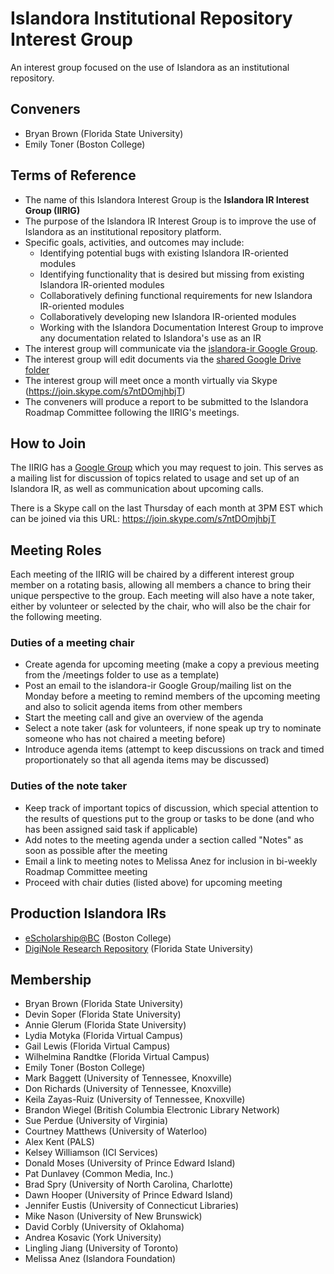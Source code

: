 # Islandora Institutional Repository Interest Group
An interest group focused on the use of Islandora as an institutional repository.

## Conveners
* Bryan Brown (Florida State University)
* Emily Toner (Boston College)

## Terms of Reference
* The name of this Islandora Interest Group is the **Islandora IR Interest Group (IIRIG)**
* The purpose of the Islandora IR Interest Group is to improve the use of Islandora as an institutional repository platform.
* Specific goals, activities, and outcomes may include:
  * Identifying potential bugs with existing Islandora IR-oriented modules
  * Identifying functionality that is desired but missing from existing Islandora IR-oriented modules
  * Collaboratively defining functional requirements for new Islandora IR-oriented modules
  * Collaboratively developing new Islandora IR-oriented modules
  * Working with the Islandora Documentation Interest Group to improve any documentation related to Islandora's use as an IR
* The interest group will communicate via the [islandora-ir Google Group](https://groups.google.com/forum/#!forum/islandora-ir).
* The interest group will edit documents via the [shared Google Drive folder](https://drive.google.com/folderview?id=0BwbriDSNjBiJfldTZWFhelJYcjFRdzZCMzlxX2Y3N0FmTHJkYnRjNzlHd3ZXSlRZRi1iVGM&usp=sharing)
* The interest group will meet once a month virtually via Skype (https://join.skype.com/s7ntDOmjhbjT)
* The conveners will produce a report to be submitted to the Islandora Roadmap Committee following the IIRIG's meetings.

## How to Join
The IIRIG has a [Google Group](https://groups.google.com/forum/#!forum/islandora-ir) which you may request to join. This serves as a mailing list for discussion of topics related to usage and set up of an Islandora IR, as well as communication about upcoming calls.

There is a Skype call on the last Thursday of each month at 3PM EST which can be joined via this URL: https://join.skype.com/s7ntDOmjhbjT

## Meeting Roles
Each meeting of the IIRIG will be chaired by a different interest group member on a rotating basis, allowing all members a chance to bring their unique perspective to the group. Each meeting will also have a note taker, either by volunteer or selected by the chair, who will also be the chair for the following meeting.

### Duties of a meeting chair
* Create agenda for upcoming meeting (make a copy a previous meeting from the /meetings folder to use as a template)
* Post an email to the islandora-ir Google Group/mailing list on the Monday before a meeting to remind members of the upcoming meeting and also to solicit agenda items from other members
* Start the meeting call and give an overview of the agenda
* Select a note taker (ask for volunteers, if none speak up try to nominate someone who has not chaired a meeting before)
* Introduce agenda items (attempt to keep discussions on track and timed proportionately so that all agenda items may be discussed)

### Duties of the note taker
* Keep track of important topics of discussion, which special attention to the results of questions put to the group or tasks to be done (and who has been assigned said task if applicable)
* Add notes to the meeting agenda under a section called "Notes" as soon as possible after the meeting
* Email a link to meeting notes to Melissa Anez for inclusion in bi-weekly Roadmap Committee meeting
* Proceed with chair duties (listed above) for upcoming meeting

## Production Islandora IRs
* [eScholarship@BC](http://dlib.bc.edu/) (Boston College)
* [DigiNole Research Repository](http://diginole.lib.fsu.edu/repository) (Florida State University)

## Membership
* Bryan Brown (Florida State University)
* Devin Soper (Florida State University)
* Annie Glerum (Florida State University)
* Lydia Motyka (Florida Virtual Campus)
* Gail Lewis (Florida Virtual Campus)
* Wilhelmina Randtke (Florida Virtual Campus)
* Emily Toner (Boston College)
* Mark Baggett (University of Tennessee, Knoxville)
* Don Richards (University of Tennessee, Knoxville)
* Keila Zayas-Ruiz (University of Tennessee, Knoxville)
* Brandon Wiegel (British Columbia Electronic Library Network)
* Sue Perdue (University of Virginia)
* Courtney Matthews (University of Waterloo)
* Alex Kent (PALS)
* Kelsey Williamson (ICI Services)
* Donald Moses (University of Prince Edward Island)
* Pat Dunlavey (Common Media, Inc.)
* Brad Spry (University of North Carolina, Charlotte)
* Dawn Hooper (University of Prince Edward Island)
* Jennifer Eustis (University of Connecticut Libraries)
* Mike Nason (University of New Brunswick)
* David Corbly (University of Oklahoma)
* Andrea Kosavic (York University)
* Lingling Jiang (University of Toronto)
* Melissa Anez (Islandora Foundation)
